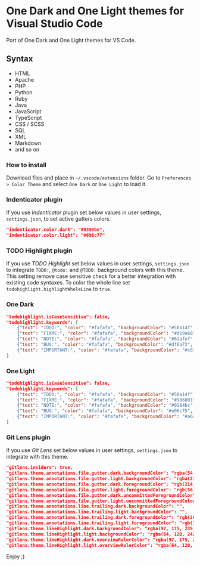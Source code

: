 # One Dark and One Light themes for Visual Studio Code

Port of One Dark and One Light themes for VS Code.

## Syntax
- HTML
- Apache
- PHP
- Python
- Ruby
- Java
- JavaScript
- TypeScript
- CSS / SCSS
- SQL
- XML
- Markdown
- and so on

### How to install
Download files and place in `~/.vscode/extensions` folder.
Go to `Preferences > Color Theme` and select `One Dark` or `One Light` to load it.

### Indenticator plugin

If you use *Indenticator* plugin set below values in user settings, `settings.json`, to set active gutters colors.

```JSON
"indenticator.color.dark": "#9399be",
"indenticator.color.light": "#696c77"
```

### TODO Highlight plugin

If you use *TODO Highlight* set below values in user settings, `settings.json` to integrate `TODO:`, `@todo:` and `@TODO:` background colors with this theme.
This setting remove case sensitive check for a better integration with existing code syntaxes.
To color the whole line set `todohighlight.highlightWholeLine` to `true`.

### One Dark

```JSON
"todohighlight.isCaseSensitive": false,
"todohighlight.keywords": [
    {"text": "TODO:", "color": "#fafafa", "backgroundColor": "#50a14f", "overviewRulerColor": "#50a14f"},
    {"text": "FIXME:", "color": "#fafafa", "backgroundColor": "#d19a66", "overviewRulerColor": "#d19a66"},
    {"text": "NOTE:", "color": "#fafafa", "backgroundColor": "#61afef", "overviewRulerColor": "#61afef"},
    {"text": "BUG:", "color": "#fafafa", "backgroundColor": "#df6a73", "overviewRulerColor": "#df6a73"},
    {"text": "IMPORTANT:", "color": "#fafafa", "backgroundColor": "#c678dd", "overviewRulerColor": "#c678dd"}
]
```

### One Light

```JSON
"todohighlight.isCaseSensitive": false,
"todohighlight.keywords": [
    {"text": "TODO:", "color": "#fafafa", "backgroundColor": "#50a14f", "overviewRulerColor": "#50a14f"},
    {"text": "FIXME:", "color": "#fafafa", "backgroundColor": "#986801", "overviewRulerColor": "#986801"},
    {"text": "NOTE:", "color": "#fafafa", "backgroundColor": "#0184bc", "overviewRulerColor": "#0184bc"},
    {"text": "BUG:", "color": "#fafafa", "backgroundColor": "#e06c75", "overviewRulerColor": "#e06c75"},
    {"text": "IMPORTANT:", "color": "#fafafa", "backgroundColor": "#a626a4", "overviewRulerColor": "#a626a4"}
]
```

### Git Lens plugin

If you use *Git Lens* set below values in user settings, `settings.json` to integrate with this theme.

```JSON
"gitlens.insiders": true,
"gitlens.theme.annotations.file.gutter.dark.backgroundColor": "rgba(54, 58, 79, 0.6)",
"gitlens.theme.annotations.file.gutter.light.backgroundColor": "rgba(210, 211, 212, 0.6)",
"gitlens.theme.annotations.file.gutter.dark.foregroundColor": "rgb(214, 228, 254)",
"gitlens.theme.annotations.file.gutter.light.foregroundColor": "rgb(56, 58, 66)",
"gitlens.theme.annotations.file.gutter.dark.uncommittedForegroundColor": "rgb(209, 154, 102)",
"gitlens.theme.annotations.file.gutter.light.uncommittedForegroundColor": "rgb(152, 104, 1)",
"gitlens.theme.annotations.line.trailing.dark.backgroundColor": "",
"gitlens.theme.annotations.line.trailing.light.backgroundColor": "",
"gitlens.theme.annotations.line.trailing.dark.foregroundColor": "rgb(209, 154, 102)",
"gitlens.theme.annotations.line.trailing.light.foregroundColor": "rgb(152, 104, 1)",
"gitlens.theme.lineHighlight.dark.backgroundColor": "rgba(97, 175, 239, 0.3)",
"gitlens.theme.lineHighlight.light.backgroundColor": "rgba(64, 120, 242, 0.4)",
"gitlens.theme.lineHighlight.dark.overviewRulerColor": "rgba(97, 175, 239, 0.3)",
"gitlens.theme.lineHighlight.light.overviewRulerColor": "rgba(64, 120, 242, 0.4)",
```

Enjoy ;)
